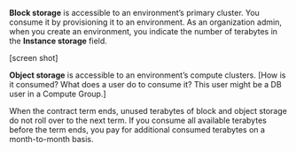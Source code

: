 
**Block storage** is accessible to an environment’s primary cluster. You consume it by provisioning it to an environment. As an organization admin, when you create an environment, you indicate the number of terabytes in the **Instance storage** field.

[screen shot]

**Object storage** is accessible to an environment’s compute clusters. [How is it consumed? What does a user do to consume it? This user might be a DB user in a Compute Group.]

When the contract term ends, unused terabytes of block and object storage do not roll over to the next term. If you consume all available terabytes before the term ends, you pay for additional consumed terabytes on a month-to-month basis.


